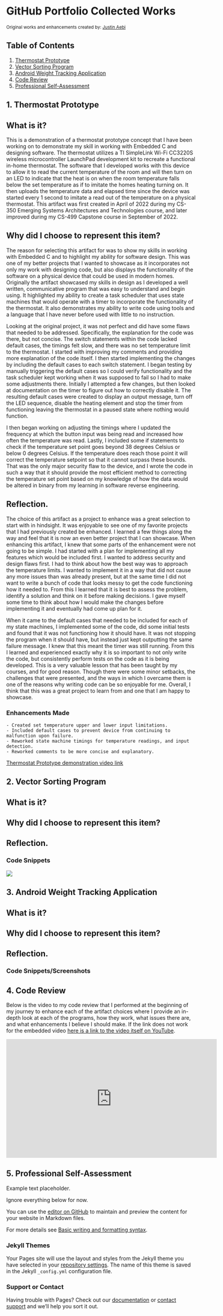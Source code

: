 # GitHub Portfolio Collected Works
<sub>Original works and enhancements created by: <a href="https://www.linkedin.com/in/justin-aebi/">Justin Aebi<a></sub>

## Table of Contents
1. <a href="#Thermostat">Thermostat Prototype<a>
2. <a href="#VS">Vector Sorting Program<a>
3. <a href="#App">Android Weight Tracking Application<a>
4. <a href="#Code Review">Code Review<a>
5. <a href="#PSA">Professional Self-Assessment<a>
  
## 1. Thermostat Prototype <a id="Thermostat"><a>
  
## What is it?
  
This is a demonstration of a thermostat prototype concept that I have been working on to demonstrate my skill in working with Embedded C and designing software. The thermostat utilizes a TI SimpleLink Wi-Fi CC3220S wireless microcontroller LaunchPad development kit to recreate a functional in-home thermostat. The software that I developed works with this device to allow it to read the current temperature of the room and will then turn on an LED to indicate that the heat is on when the room temperature falls below the set temperature as if to imitate the homes heating turning on. It then uploads the temperature data and elapsed time since the device was started every 1 second to imitate a read out of the temperature on a physical thermostat. This artifact was first created in April of 2022 during my CS-350 Emerging Systems Architectures and Technologies course, and later improved during my CS-499 Capstone course in September of 2022.
  
## Why did I choose to represent this item?
  
The reason for selecting this artifact for was to show my skills in working with Embedded C and to highlight my ability for software design. This was one of my better projects that I wanted to showcase as it incorporates not only my work with designing code, but also displays the functionality of the software on a physical device that could be used in modern homes. Originally the artifact showcased my skills in design as I developed a well written, communicative program that was easy to understand and begin using. It highlighted my ability to create a task scheduler that uses state machines that would operate with a timer to incorporate the functionality of the thermostat. It also demonstrates my ability to write code using tools and a language that I have never before used with little to no instruction.
	
Looking at the original project, it was not perfect and did have some flaws that needed to be addressed. Specifically, the explanation for the code was there, but not concise. The switch statements within the code lacked default cases, the timings felt slow, and there was no set temperature limit to the thermostat. I started with improving my comments and providing more explanation of the code itself. I then started implementing the changes by including the default cases to each switch statement. I began testing by manually triggering the default cases so I could verify functionality and the task scheduler kept working when it was supposed to fail so I had to make some adjustments there. Initially I attempted a few changes, but then looked at documentation on the timer to figure out how to correctly disable it. The resulting default cases were created to display an output message, turn off the LED sequence, disable the heating element and stop the timer from functioning leaving the thermostat in a paused state where nothing would function.
	
I then began working on adjusting the timings where I updated the frequency at which the button input was being read and increased how often the temperature was read. Lastly, I included some if statements to check if the temperature set point goes beyond 38 degrees Celsius or below 0 degrees Celsius. If the temperature does reach those point it will correct the temperature setpoint so that it cannot surpass these bounds. That was the only major security flaw to the device, and I wrote the code in such a way that it should provide the most efficient method to correcting the temperature set point based on my knowledge of how the data would be altered in binary from my learning in software reverse engineering.
  
## Reflection.
  
The choice of this artifact as a project to enhance was a great selection to start with in hindsight. It was enjoyable to see one of my favorite projects that I had previously created be enhanced. I learned a few things along the way and feel that it is now an even better project that I can showcase. When enhancing this artifact, I knew that some parts of the enhancement were not going to be simple. I had started with a plan for implementing all my features which would be included first. I wanted to address security and design flaws first. I had to think about how the best way was to approach the temperature limits. I wanted to implement it in a way that did not cause any more issues than was already present, but at the same time I did not want to write a bunch of code that looks messy to get the code functioning how it needed to. From this I learned that it is best to assess the problem, identify a solution and think on it before making decisions. I gave myself some time to think about how I would make the changes before implementing it and eventually had come up plan for it. 
	
When it came to the default cases that needed to be included for each of my state machines, I implemented some of the code, did some initial tests and found that it was not functioning how it should have. It was not stopping the program when it should have, but instead just kept outputting the same failure message. I knew that this meant the timer was still running. From this I learned and experienced exactly why it is so important to not only write the code, but consistently perform tests on the code as it is being developed. This is a very valuable lesson that has been taught by my courses, and for good reason. Though there were some minor setbacks, the challenges that were presented, and the ways in which I overcame them is one of the reasons why writing code can be so enjoyable for me. Overall, I think that this was a great project to learn from and one that I am happy to showcase.
  
### Enhancements Made
```
- Created set temperature upper and lower input limitations.
- Included default cases to prevent device from continuing to malfunction upon failure.
- Reworked state machine timings for temperature readings, and input detection.
- Reworked comments to be more concise and explanatory.
```
	
  <sub>[Thermostat Prototype demonstration video link](https://youtube.com/shorts/xkgiWN-o8l4)</sub>

## 2. Vector Sorting Program <a id="VS"><a>
  
## What is it?
  
## Why did I choose to represent this item?
  
## Reflection.
  
### Code Snippets
<img src="https://mishievouscloud.github.io/MischievousCloud.github.io/Images/InsertionSort.png" style="display: block; margin: auto;" />
  
## 3. Android Weight Tracking Application <a id="App"><a>
  
## What is it?
  
## Why did I choose to represent this item?
  
## Reflection.
  
### Code Snippets/Screenshots
  
## 4. Code Review <a id="Code Review"><a>
	
Below is the video to my code review that I performed at the beginning of my journey to enhance each of the artifact choices where I provide an in-depth look at each of the programs, how they work, what issues there are, and what enhancements I believe I should make. If the link does not work for the embedded video [here is a link to the video itself on YouTube](https://www.youtube.com/embed/pC1tkp_Lheo).
  
  <p align="center">
    <iframe width="560" height="315" src="https://www.youtube.com/embed/pC1tkp_Lheo" title="Justin Aebi Code Review" frameborder="0" allow="accelerometer; autoplay; clipboard-write; encrypted-media; gyroscope; picture-in-picture" allowfullscreen></iframe>
  </p>
  
## 5. Professional Self-Assessment <a id="PSA"><a>
  
  Example text placeholder.
  
  Ignore everything below for now.
  
	
	
You can use the [editor on GitHub](https://github.com/MishievousCloud/MischievousCloud.github.io/edit/gh-pages/index.md) to maintain and preview the content for your website in Markdown files.

For more details see [Basic writing and formatting syntax](https://docs.github.com/en/github/writing-on-github/getting-started-with-writing-and-formatting-on-github/basic-writing-and-formatting-syntax).

### Jekyll Themes

Your Pages site will use the layout and styles from the Jekyll theme you have selected in your [repository settings](https://github.com/MishievousCloud/MischievousCloud.github.io/settings/pages). The name of this theme is saved in the Jekyll `_config.yml` configuration file.

### Support or Contact

Having trouble with Pages? Check out our [documentation](https://docs.github.com/categories/github-pages-basics/) or [contact support](https://support.github.com/contact) and we’ll help you sort it out.
